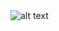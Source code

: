 <img src="https://th.bing.com/th/id/R.9a18cc4a4c0f782d75857b3fa83ac354?rik=04w15GPIW7oHTw&riu=http%3a%2f%2fi1128.photobucket.com%2falbums%2fm497%2fholleyteatime%2fbowboarder_lavender.gif&ehk=8ne5mj96B59BDmI1Rnu2RKZCz81GKt8m4yE4G8sh1ZM%3d&risl=&pid=ImgRaw&r=0" alt="alt text" title="image Title" />
